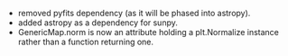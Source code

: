 * removed pyfits dependency (as it will be phased into astropy).
* added astropy as a dependency for sunpy.
* GenericMap.norm is now an attribute holding a plt.Normalize instance rather than a function returning one.